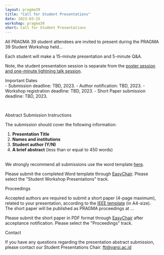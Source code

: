 ```yaml
---
layout: pragma39
title: "Call for Student Presentations"
date: 2023-03-25
workshop: pragma39
short: Call for Student Presentations
---
```


All PRAGMA 39 student attendees are invited to present during the PRAGMA 39 Student
Workshop held...

Each student will make a 15-minute presentation and 5-minute Q&A.

Note, the student presentation session is separate from the <a href="/pragma39-posters/">poster session and
one-minute lightning talk session</a>.


<div class="border39">Important Dates</div>
- Submission deadline: TBD, 2023.
- Author notification: TBD, 2023.
- Workshop registration deadline: TBD, 2023.
- Short Paper submission deadline: TBD, 2023.

&nbsp;

<div class="border39">Abstract Submission Instructions</div>

The submission should cover the following information:

1.	**Presentation Title**
2.	**Names and institutions**
3.	**Student author (Y/N)**
4.	**A brief abstract** (less than or equal to 450 words)

<br/>
We strongly recommend all submissions use the word template
<a href="/images/pragma39/PRAGMA39%20Student%20Presentation%20Abstract%20Template.docx">here</a>.<br>

Please submit the completed Word template through
[EasyChair](https://easychair.org/my/conference?conf=pragma39student). Please select
the "Student Workshop Presentations" track.

<div class="border39">Proceedings</div>

Accepted authors are required to submit a short paper (4-page maximum), related to your presentation, according to the <a href="https://www.ieee.org/conferences/publishing/templates.html">IEEE template</a> (in A4-size). The short paper will be published as PRAGMA proceedings at ...

Please submit the short paper in PDF format through [EasyChair](https://easychair.org/my/conference?conf=pragma39student) after acceptance notification. Please select the "Proceedings" track.

<div class="border39">Contact</div>

If you have any questions regarding the presentation abstract submission, please contact our Student Presentations Chair: <a href="mailto:fti@yarsi.ac.id">fti@yarsi.ac.id</a>
